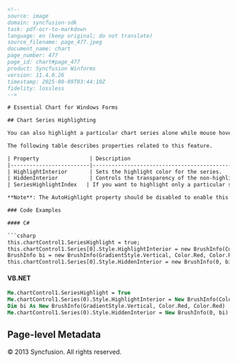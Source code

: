 ```html
<!-- 
source: image
domain: syncfusion-sdk
task: pdf-ocr-to-markdown
language: en (keep original; do not translate)
source_filename: page_477.jpeg
document_name: chart
page_number: 477
page_id: chart#page_477
product: Syncfusion Winforms
version: 11.4.0.26
timestamp: 2025-08-09T03:44:10Z
fidelity: lossless
-->

# Essential Chart for Windows Forms

## Chart Series Highlighting

You can also highlight a particular chart series alone while mouse hovering, and make the other series transparent. For this, you need to set **SeriesHighlight** property to **true**. The series can also be highlighted by hovering the mouse over a legend item corresponding to a particular series.

The following table describes properties related to this feature.

| Property                | Description                                                                                   |
|-------------------------|-----------------------------------------------------------------------------------------------|
| HighlightInterior       | Sets the highlight color for the series.                                                     |
| HiddenInterior          | Controls the transparency of the non-highlighted series. While mouse hovering on a particular series, all other series will be set with the color specified in this property. |
| SeriesHighlightIndex   | If you want to highlight only a particular series alone, you need to set the index value for this property. The default value is **-1**. |

**Note**: The AutoHighlight property should be disabled to enable this chart series highlighting feature.

### Code Examples

#### C#

```csharp
this.chartControl1.SeriesHighlight = true;
this.chartControl1.Series[0].Style.HighlightInterior = new BrushInfo(Color.Gold);
BrushInfo bi = new BrushInfo(GradientStyle.Vertical, Color.Red, Color.Red);
this.chartControl1.Series[0].Style.HiddenInterior = new BrushInfo(0, bi);
```

#### VB.NET

```vb
Me.chartControl1.SeriesHighlight = True
Me.chartControl1.Series(0).Style.HighlightInterior = New BrushInfo(Color.Gold)
Dim bi As New BrushInfo(GradientStyle.Vertical, Color.Red, Color.Red)
Me.chartControl1.Series(0).Style.HiddenInterior = New BrushInfo(0, bi)
```

## Page-level Metadata
© 2013 Syncfusion. All rights reserved.

<!-- tags: [chart, series, highlight, hover, transparency, legend, autohighlight, syncfusion. winforms, version 11.4.0.26] keywords: [chart series, mouse hover, highlight, transparency, legend, autohighlight, syncfusion] -->
```